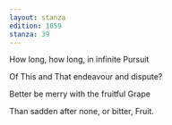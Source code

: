 ```yaml
---
layout: stanza
edition: 1859
stanza: 39
---
```


How long, how long, in infinite Pursuit

Of This and That endeavour and dispute?

⁠Better be merry with the fruitful Grape

Than sadden after none, or bitter, Fruit.